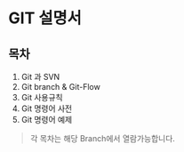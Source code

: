 # GIT 설명서

## 목차

1. Git 과 SVN
1. Git branch & Git-Flow
1. Git 사용규칙
1. Git 명령어 사전
1. Git 명령어 예제

> 각 목차는 해당 Branch에서 열람가능합니다.
